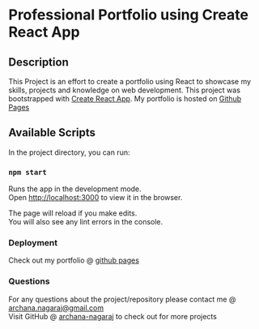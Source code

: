 # Professional Portfolio using Create React App

## Description

This Project is an effort to create a portfolio using React to showcase my skills, projects  and knowledge on web development. This project was bootstrapped with [Create React App](https://github.com/facebook/create-react-app).
My portfolio is hosted on [Github Pages](https://archana-nagaraj.github.io/react-portfolio/)

## Available Scripts

In the project directory, you can run:

### `npm start`

Runs the app in the development mode.\
Open [http://localhost:3000](http://localhost:3000) to view it in the browser.

The page will reload if you make edits.\
You will also see any lint errors in the console.


### Deployment

Check out my portfolio @ [github pages](https://archana-nagaraj.github.io/react-portfolio/)

###  Questions

For any questions about the project/repository please contact me @ [archana.nagaraj@gmail.com](mailto:archana.nagaraj@gmail.com) </br>
Visit GitHub @ [archana-nagaraj](https://github.com/archana-nagaraj) to check out for more projects




